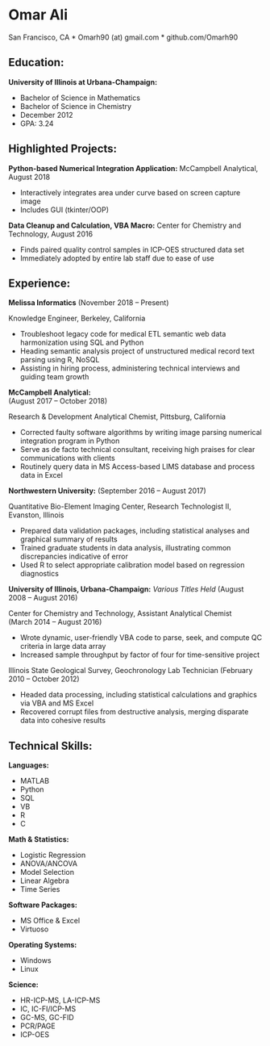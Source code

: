 # Omar Ali
San Francisco, CA * Omarh90 (at) gmail.com * github.com/Omarh90

## Education:

**University of Illinois at Urbana-Champaign:**

* Bachelor of Science in Mathematics
* Bachelor of Science in Chemistry
* December 2012
* GPA: 3.24

## Highlighted Projects:

**Python-based Numerical Integration Application:**                          	McCampbell Analytical, August 2018
* Interactively integrates area under curve based on screen capture image
* Includes GUI (tkinter/OOP)

**Data Cleanup and Calculation, VBA Macro:**	                       Center for Chemistry and Technology, August 2016
* Finds paired quality control samples in ICP-OES structured data set 	                                         
* Immediately adopted by entire lab staff due to ease of use

## Experience:

**Melissa Informatics**
(November 2018 – Present)

Knowledge Engineer, Berkeley, California
* Troubleshoot legacy code for medical ETL semantic web data harmonization using SQL and Python
* Heading semantic analysis project of unstructured medical record text parsing using R, NoSQL
* Assisting in hiring process, administering technical interviews and guiding team growth

**McCampbell Analytical:**      	
(August 2017 – October 2018)

Research & Development Analytical Chemist,	Pittsburg, California

* Corrected faulty software algorithms by writing image parsing numerical integration program in Python
* Serve as de facto technical consultant, receiving high praises for clear communications with clients
* Routinely query data in MS Access-based LIMS database and process data in Excel

**Northwestern University:**
(September 2016 – August 2017)

Quantitative Bio-Element Imaging Center, Research Technologist II,	Evanston, Illinois
* Prepared data validation packages, including statistical analyses and graphical summary of results
* Trained graduate students in data analysis, illustrating common discrepancies indicative of error
* Used R to select appropriate calibration model based on regression diagnostics

**University of Illinois, Urbana-Champaign:** 
*Various Titles Held*
(August 2008 – August 2016)

Center for Chemistry and Technology, Assistant Analytical Chemist	
(March 2014 – August 2016)
* Wrote dynamic, user-friendly VBA code to parse, seek, and compute QC criteria in large data array 
* Increased sample throughput by factor of four for time-sensitive project

Illinois State Geological Survey, Geochronology Lab Technician
(February 2010 – October 2012)

* Headed data processing, including statistical calculations and graphics via VBA and MS Excel
* Recovered corrupt files from destructive analysis, merging disparate data into cohesive results

## Technical Skills:
**Languages:**
* MATLAB
* Python
* SQL
* VB
* R
* C

**Math & Statistics:**
* Logistic Regression
* ANOVA/ANCOVA
* Model Selection
* Linear Algebra
* Time Series

**Software Packages:**
* MS Office & Excel
* Virtuoso

**Operating Systems:**
* Windows
* Linux

**Science:**
* HR-ICP-MS, LA-ICP-MS
* IC, IC-FI/ICP-MS
* GC-MS, GC-FID
* PCR/PAGE
* ICP-OES
